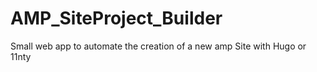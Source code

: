 # AMP_SiteProject_Builder
 Small web app to automate the creation of a new amp Site with Hugo or 11nty
